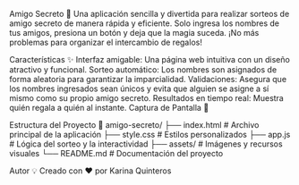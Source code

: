 Amigo Secreto 🎁
Una aplicación sencilla y divertida para realizar sorteos de amigo secreto de manera rápida y eficiente. Solo ingresa los nombres de tus amigos, presiona un botón y deja que la magia suceda. ¡No más problemas para organizar el intercambio de regalos!

Características ✨
Interfaz amigable: Una página web intuitiva con un diseño atractivo y funcional.
Sorteo automático: Los nombres son asignados de forma aleatoria para garantizar la imparcialidad.
Validaciones: Asegura que los nombres ingresados sean únicos y evita que alguien se asigne a sí mismo como su propio amigo secreto.
Resultados en tiempo real: Muestra quién regala a quién al instante.
Captura de Pantalla 📸

Estructura del Proyecto 📂
amigo-secreto/
├── index.html         # Archivo principal de la aplicación
├── style.css          # Estilos personalizados
├── app.js             # Lógica del sorteo y la interactividad
├── assets/            # Imágenes y recursos visuales
└── README.md          # Documentación del proyecto

Autor 💡
Creado con ❤️ por Karina Quinteros
